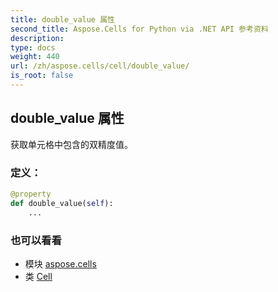 ```yaml
---
title: double_value 属性
second_title: Aspose.Cells for Python via .NET API 参考资料
description:
type: docs
weight: 440
url: /zh/aspose.cells/cell/double_value/
is_root: false
---
```

## double_value 属性

获取单元格中包含的双精度值。
### 定义：
```python
@property
def double_value(self):
    ...
```

### 也可以看看
* 模块 [aspose.cells](../../)
* 类 [Cell](/cells/python-net/zh/aspose.cells/cell)
